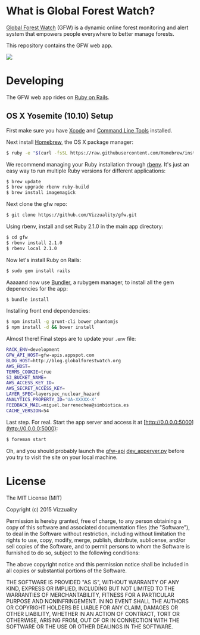 # What is Global Forest Watch?

[Global Forest Watch](http://www.globalforestwatch.org/) (GFW) is a dynamic online forest monitoring and alert system that empowers people everywhere to better manage forests.

This repository contains the GFW web app.

![](http://f.cl.ly/items/1F3S083Z0n3D3l3x293Q/Captura%20de%20pantalla%202015-01-20%20a%20las%2016.52.42.png)

# Developing

The GFW web app rides on [Ruby on Rails](http://rubyonrails.org).

## OS X Yosemite (10.10) Setup

First make sure you have [Xcode](https://developer.apple.com/xcode) and [Command Line Tools](https://developer.apple.com/downloads/index.action) installed.

Next install [Homebrew](http://brew.sh), the OS X package manager:

```bash
$ ruby -e "$(curl -fsSL https://raw.githubusercontent.com/Homebrew/install/master/install)"
```

We recommend managing your Ruby installation through [rbenv](https://github.com/sstephenson/rbenv). It's just an easy way to run multiple Ruby versions for different applications:

```bash
$ brew update
$ brew upgrade rbenv ruby-build
$ brew install imagemagick
```

Next clone the gfw repo:

```bash
$ git clone https://github.com/Vizzuality/gfw.git
```

Using rbenv, install and set Ruby 2.1.0 in the main app directory:

```bash
$ cd gfw
$ rbenv install 2.1.0
$ rbenv local 2.1.0
```

Now let's install Ruby on Rails:

```bash
$ sudo gem install rails
```

Aaaaand now use [Bundler](http://bundler.io/), a rubygem manager, to install all the gem depenencies for the app:

```bash
$ bundle install
```

Installing front end dependencies:

```bash
$ npm install -g grunt-cli bower phantomjs
$ npm install -d && bower install
```

Almost there! Final steps are to update your `.env` file:

```bash
RACK_ENV=development
GFW_API_HOST=gfw-apis.appspot.com
BLOG_HOST=http://blog.globalforestwatch.org
AWS_HOST=
TERMS_COOKIE=true
S3_BUCKET_NAME=
AWS_ACCESS_KEY_ID=
AWS_SECRET_ACCESS_KEY=
LAYER_SPEC=layerspec_nuclear_hazard
ANALYTICS_PROPERTY_ID='UA-XXXXX-X'
FEEDBACK_MAIL=miguel.barrenechea@simbiotica.es
CACHE_VERSION=54


```

Last step. For real. Start the app server and access it at [http://0.0.0.0:5000](http://0.0.0.0:5000):

```bash
$ foreman start
```

Oh, and you should probably launch the [gfw-api](https://github.com/wri/gfw-api) [dev_apperver.py](https://github.com/wri/gfw-api#developing) before you try to visit the site on your local machine.

# License

The MIT License (MIT)

Copyright (c) 2015 Vizzuality

Permission is hereby granted, free of charge, to any person obtaining a copy of
this software and associated documentation files (the "Software"), to deal in
the Software without restriction, including without limitation the rights to
use, copy, modify, merge, publish, distribute, sublicense, and/or sell copies of
the Software, and to permit persons to whom the Software is furnished to do so,
subject to the following conditions:

The above copyright notice and this permission notice shall be included in all
copies or substantial portions of the Software.

THE SOFTWARE IS PROVIDED "AS IS", WITHOUT WARRANTY OF ANY KIND, EXPRESS OR
IMPLIED, INCLUDING BUT NOT LIMITED TO THE WARRANTIES OF MERCHANTABILITY, FITNESS
FOR A PARTICULAR PURPOSE AND NONINFRINGEMENT. IN NO EVENT SHALL THE AUTHORS OR
COPYRIGHT HOLDERS BE LIABLE FOR ANY CLAIM, DAMAGES OR OTHER LIABILITY, WHETHER
IN AN ACTION OF CONTRACT, TORT OR OTHERWISE, ARISING FROM, OUT OF OR IN
CONNECTION WITH THE SOFTWARE OR THE USE OR OTHER DEALINGS IN THE SOFTWARE.
